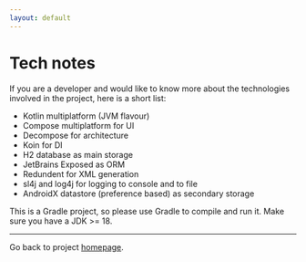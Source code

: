 ```yaml
---
layout: default
---
```


# Tech notes

If you are a developer and would like to know more about the technologies involved in the project, here is a short list:

- Kotlin multiplatform (JVM flavour)
- Compose multiplatform for UI
- Decompose for architecture
- Koin for DI
- H2 database as main storage
- JetBrains Exposed as ORM
- Redundent for XML generation
- sl4j and log4j for logging to console and to file
- AndroidX datastore (preference based) as secondary storage

This is a Gradle project, so please use Gradle to compile and run it. Make sure you have a JDK >= 18.

***

Go back to project [homepage](../index).